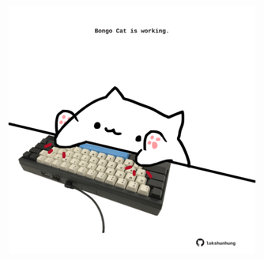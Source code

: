 <!-- built at 17/03/2022, 09:00:43 UTC -->
<p align="center">
  <img width="500" height="500" src="./ReadmeImage.svg">
</p>
